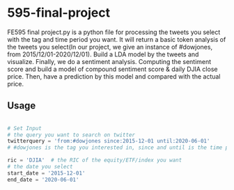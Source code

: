 # 595-final-project

FE595 final project.py is a python file for processing the tweets you select with the tag and time period you want. It will return a basic token analysis of the
tweets you select(In our project, we give an instance of #dowjones, from 2015/12/01-2020/12/01). Build a LDA model by the tweets and visualize. Finally, we do a
sentiment analysis. Computing the sentiment score and build a model of compound sentiment score & daily DJIA close price. Then, have a prediction by this model 
and compared with the actual price.

## Usage

```python
 
# Set Input
# the query you want to search on twitter
twitterquery = 'from:#dowjones since:2015-12-01 until:2020-06-01'
# #dowjones is the tag you interested in, since and until is the time period you want

ric = 'DJIA'  # the RIC of the equity/ETF/index you want
# the date you select
start_date = '2015-12-01'
end_date = '2020-06-01'

